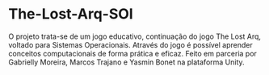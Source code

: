 # The-Lost-Arq-SOI
O projeto trata-se de um jogo educativo, continuação do jogo The Lost Arq, voltado para Sistemas Operacionais. Através do jogo é possível aprender conceitos computacionais de forma prática e eficaz. Feito em parceria por Gabrielly Moreira, Marcos Trajano e Yasmin Bonet na plataforma Unity.

